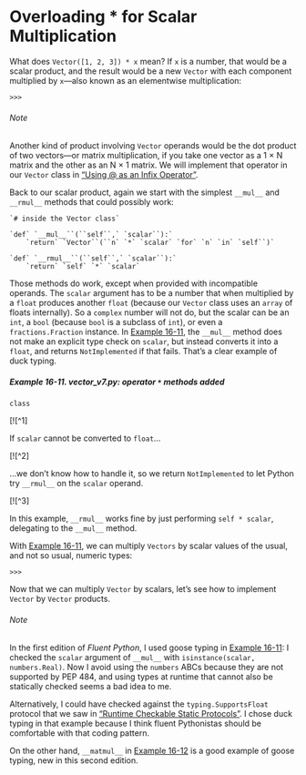 # Overloading * for Scalar Multiplication

What does `Vector([1, 2, 3]) * x` mean? If `x` is a number, that would be a scalar product, and the result would be a new `Vector` with each component multiplied by `x`—also known as an elementwise multiplication:

```
>>> 
```

###### Note

Another kind of product involving `Vector` operands would be the dot product of two vectors—or matrix multiplication, if you take one vector as a 1 × N matrix and the other as an N × 1 matrix. We will implement that operator in our `Vector` class in [“Using @ as an Infix Operator”](#matmul_operator_sec).

Back to our scalar product, again we start with the simplest `__mul__` and `__rmul__` methods that could possibly work:

    `# inside the Vector class`

    `def` `__mul__``(``self``,` `scalar``):`
        `return` `Vector``(``n` `*` `scalar` `for` `n` `in` `self``)`

    `def` `__rmul__``(``self``,` `scalar``):`
        `return` `self` `*` `scalar`

Those methods do work, except when provided with incompatible operands. The `scalar` argument has to be a number that when multiplied by a `float` produces another `float` (because our `Vector` class uses an `array` of floats internally). So a `complex` number will not do, but the scalar can be an `int`, a `bool` (because `bool` is a subclass of `int`), or even a `fractions.Fraction` instance. In [Example 16-11](#ex_vector_v7), the `__mul__` method does not make an explicit type check on `scalar`, but instead converts it into a `float`, and returns `NotImplemented` if that fails. That’s a clear example of duck typing.

##### Example 16-11. vector_v7.py: operator `*` methods added

```
class
```

[![^1]

If `scalar` cannot be converted to `float`…

[![^2]

…we don’t know how to handle it, so we return `NotImplemented` to let Python try `__rmul__` on the `scalar` operand.

[![^3]

In this example, `__rmul__` works fine by just performing `self * scalar`, delegating to the `__mul__` method.

With [Example 16-11](#ex_vector_v7), we can multiply `Vectors` by scalar values of the usual, and not so usual, numeric types:

```
>>> 
```

Now that we can multiply `Vector` by scalars, let’s see how to implement `Vector` by `Vector` products.

###### Note

In the first edition of _Fluent Python_, I used goose typing in [Example 16-11](#ex_vector_v7): I checked the `scalar` argument of `__mul__` with `isinstance(scalar, numbers.Real)`. Now I avoid using the `numbers` ABCs because they are not supported by PEP 484, and using types at runtime that cannot also be statically checked seems a bad idea to me.

Alternatively, I could have checked against the `typing.SupportsFloat` protocol that we saw in [“Runtime Checkable Static Protocols”](ch13.html#runtime_checkable_proto_sec). I chose duck typing in that example because I think fluent Pythonistas should be comfortable with that coding pattern.

On the other hand, `__matmul__` in [Example 16-12](#ex_vector_v7_matmul) is a good example of goose typing, new in this second edition.